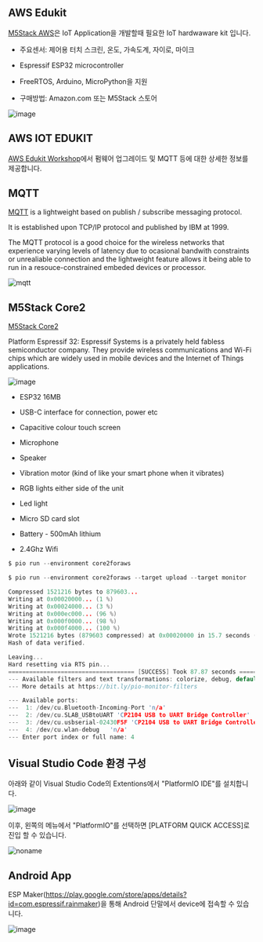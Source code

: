 ## AWS Edukit

[M5Stack AWS](https://aws.amazon.com/ko/about-aws/whats-new/2020/12/introducing-aws-iot-edukit/)은 IoT Application을 개발할때 필요한 IoT hardwaware kit 입니다. 

- 주요센서: 제어용 터치 스크린, 온도, 가속도계, 자이로, 마이크

- Espressif ESP32 microcontroller 

- FreeRTOS, Arduino, MicroPython을 지원

- 구매방법: Amazon.com 또는 M5Stack 스토어

![image](https://user-images.githubusercontent.com/52392004/169607592-5604d6c9-743f-4f55-8a30-8e4aa7b1881e.png)


## AWS IOT EDUKIT

[AWS Edukit Workshop](https://edukit.workshop.aws/en/)에서 펌웨어 업그레이드 및 MQTT 등에 대한 상세한 정보를 제공합니다. 


## MQTT

[MQTT](https://github.com/kyopark2014/IoT-Core-Contents/blob/main/mqtt.md) is a lightweight based on publish / subscribe messaging protocol.

It is established upon TCP/IP protocol and published by IBM at 1999.

The MQTT protocol is a good choice for the wireless networks that experience varying levels of latency due to ocasional bandwith constraints or unrealiable connection and the lightweight feature allows it being able to run in a resouce-constrained embeded devices or processor.

![mqtt](https://user-images.githubusercontent.com/52392004/169608426-054b8204-94f6-4e34-af77-a57974e39a7c.png)


## M5Stack Core2
[M5Stack Core2](https://docs.platformio.org/en/latest/boards/espressif32/m5stack-core2.html?utm_source=platformio&utm_medium=piohome)

Platform Espressif 32: Espressif Systems is a privately held fabless semiconductor company. They provide wireless communications and Wi-Fi chips which are widely used in mobile devices and the Internet of Things applications.

![image](https://user-images.githubusercontent.com/52392004/169607434-d96325e0-1cd9-432f-91eb-bc2cfbd9cf82.png)


* ESP32 16MB

* USB-C interface for connection, power etc

* Capacitive colour touch screen

* Microphone

* Speaker

* Vibration motor (kind of like your smart phone when it vibrates)

* RGB lights either side of the unit

* Led light

* Micro SD card slot

* Battery - 500mAh lithium

* 2.4Ghz Wifi


```c
$ pio run --environment core2foraws

$ pio run --environment core2foraws --target upload --target monitor

Compressed 1521216 bytes to 879603...
Writing at 0x00020000... (1 %)
Writing at 0x00024000... (3 %)
Writing at 0x000ec000... (96 %)
Writing at 0x000f0000... (98 %)
Writing at 0x000f4000... (100 %)
Wrote 1521216 bytes (879603 compressed) at 0x00020000 in 15.7 seconds (effective 777.4 kbit/s)...
Hash of data verified.

Leaving...
Hard resetting via RTS pin...
==================================== [SUCCESS] Took 87.87 seconds ====================================
--- Available filters and text transformations: colorize, debug, default, direct, esp32_exception_decoder, hexlify, log2file, nocontrol, printable, send_on_enter, time
--- More details at https://bit.ly/pio-monitor-filters

--- Available ports:
---  1: /dev/cu.Bluetooth-Incoming-Port 'n/a'
---  2: /dev/cu.SLAB_USBtoUART 'CP2104 USB to UART Bridge Controller'
---  3: /dev/cu.usbserial-02430F5F 'CP2104 USB to UART Bridge Controller'
---  4: /dev/cu.wlan-debug   'n/a'
--- Enter port index or full name: 4
```  

## Visual Studio Code 환경 구성 

아래와 같이 Visual Studio Code의 Extentions에서 "PlatformIO IDE"를 설치합니다. 

![image](https://user-images.githubusercontent.com/52392004/169671706-b232090b-0c1a-4f8c-b31c-5f732729c48d.png)

이후, 왼쪽의 메뉴에서 "PlatformIO"를 선택하면 [PLATFORM QUICK ACCESS]로 진입 할 수 있습니다.

![noname](https://user-images.githubusercontent.com/52392004/169671783-b558e864-78ee-40f9-957a-50490050ad31.png)








## Android App

ESP Maker(https://play.google.com/store/apps/details?id=com.espressif.rainmaker)을 통해 Android 단말에서 device에 접속할 수 있습니다.

![image](https://user-images.githubusercontent.com/52392004/169607992-ad91bd7c-af2b-419f-8a25-c51dd85e74e6.png)
